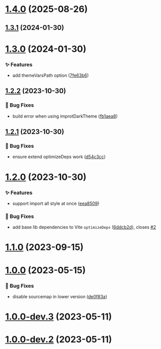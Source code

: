 # [1.4.0](https://github.com/vexip-ui/nuxt/compare/v1.3.1...v1.4.0) (2025-08-26)



## [1.3.1](https://github.com/vexip-ui/nuxt/compare/v1.3.0...v1.3.1) (2024-01-30)



# [1.3.0](https://github.com/vexip-ui/nuxt/compare/v1.2.2...v1.3.0) (2024-01-30)


### ✨ Features

* add themeVarsPath option ([7fe63b6](https://github.com/vexip-ui/nuxt/commit/7fe63b6e8b351497417be94a4042c8b494a78366))



## [1.2.2](https://github.com/vexip-ui/nuxt/compare/v1.2.1...v1.2.2) (2023-10-30)


### 🐞 Bug Fixes

* build error when using improtDarkTheme ([fb1aea8](https://github.com/vexip-ui/nuxt/commit/fb1aea84954299cc3f46ce029d2b81f434f55a84))



## [1.2.1](https://github.com/vexip-ui/nuxt/compare/v1.2.0...v1.2.1) (2023-10-30)


### 🐞 Bug Fixes

* ensure extend optimizeDeps work ([d54c3cc](https://github.com/vexip-ui/nuxt/commit/d54c3ccc4f75aa3515f7c66c08cbfa96c198d268))



# [1.2.0](https://github.com/vexip-ui/nuxt/compare/v1.1.0...v1.2.0) (2023-10-30)


### ✨ Features

* support import all style at once ([eea8509](https://github.com/vexip-ui/nuxt/commit/eea85098b1fdb8f1ad3c38ac5a91958f8cf72377))


### 🐞 Bug Fixes

* add base lib dependencies to Vite `optimizeDeps` ([6ddcb2d](https://github.com/vexip-ui/nuxt/commit/6ddcb2d39b08bcbebd653e3996bc87bc155a7f4f)), closes [#2](https://github.com/vexip-ui/nuxt/issues/2)



# [1.1.0](https://github.com/vexip-ui/nuxt/compare/v1.0.0...v1.1.0) (2023-09-15)



# [1.0.0](https://github.com/vexip-ui/nuxt/compare/v1.0.0-dev.3...v1.0.0) (2023-05-15)


### 🐞 Bug Fixes

* disable sourcemap in lower version ([de0f83a](https://github.com/vexip-ui/nuxt/commit/de0f83a551d90025a2d8f081db15235aad1c02dc))



# [1.0.0-dev.3](https://github.com/vexip-ui/vexip-ui/compare/v1.0.0-dev.2...v1.0.0-dev.3) (2023-05-11)



# [1.0.0-dev.2](https://github.com/vexip-ui/vexip-ui/compare/v1.0.0-dev.1...v1.0.0-dev.2) (2023-05-11)



